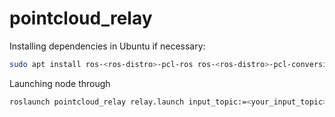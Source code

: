 # pointcloud_relay
Installing dependencies in Ubuntu if necessary:
```sh
sudo apt install ros-<ros-distro>-pcl-ros ros-<ros-distro>-pcl-conversions
```
Launching node through
```sh
roslaunch pointcloud_relay relay.launch input_topic:=<your_input_topic> output_topic:=<your_output_topic> output_frame:=<your_output_frame>
```
